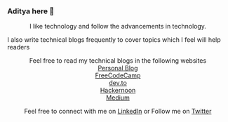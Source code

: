 ### Aditya here 👋

<!--
**aditya-sridhar/aditya-sridhar** is a ✨ _special_ ✨ repository because its `README.md` (this file) appears on your GitHub profile.

Here are some ideas to get you started:

- 🔭 I’m currently working on ...
- 🌱 I’m currently learning ...
- 👯 I’m looking to collaborate on ...
- 🤔 I’m looking for help with ...
- 💬 Ask me about ...
- 📫 How to reach me: ...
- 😄 Pronouns: ...
- ⚡ Fun fact: ...
-->

<p align = "center">
I like technology and follow the advancements in technology. 
  
I also write technical blogs frequently to cover topics which I feel will help readers
</p>

<p align="center">
Feel free to read my technical blogs in the following websites</br>
<a href ="https://adityasridhar.com/">Personal Blog</a></br>
<a href ="https://www.freecodecamp.org/news/author/aditya-sridhar/">FreeCodeCamp</a></br>
<a href ="https://dev.to/adityasridhar">dev.to</a></br>
<a href ="https://hackernoon.com/u/adityasridhar">Hackernoon</a></br>
<a href ="https://medium.com/@aditya_sridhar">Medium</a></br>
</p>

<p align="center">
  Feel free to connect with me on <a href ="https://www.linkedin.com/in/aditya1811/">LinkedIn</a> or Follow me on <a href="https://twitter.com/adityasridhar18">Twitter</a>
</p >
